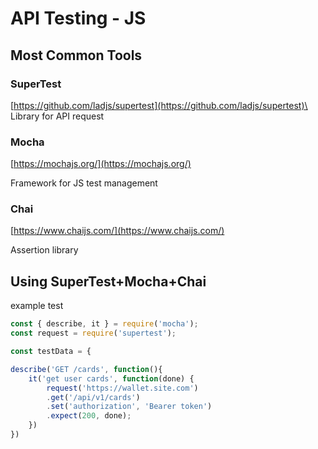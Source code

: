 # API Testing - JS

## Most Common Tools

### SuperTest

[https://github.com/ladjs/supertest](https://github.com/ladjs/supertest)\
Library for API request

### Mocha

[https://mochajs.org/](https://mochajs.org/)

Framework for JS test management

### Chai

[https://www.chaijs.com/](https://www.chaijs.com/)

Assertion library

## Using SuperTest+Mocha+Chai

example test

```js
const { describe, it } = require('mocha');
const request = require('supertest');

const testData = {

describe('GET /cards', function(){
    it('get user cards', function(done) {
        request('https://wallet.site.com')
        .get('/api/v1/cards')
        .set('authorization', 'Bearer token')
        .expect(200, done);
    })
})
```
